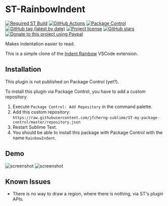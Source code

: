 # ST-RainbowIndent

[![Required ST Build](https://img.shields.io/badge/ST-4169+-orange.svg?style=flat-square&logo=sublime-text)](https://www.sublimetext.com)
[![GitHub Actions](https://img.shields.io/github/actions/workflow/status/jfcherng-sublime/ST-RainbowIndent/python.yml?branch=st4&style=flat-square)](https://github.com/jfcherng-sublime/ST-RainbowIndent/actions)
[![Package Control](https://img.shields.io/packagecontrol/dt/RainbowIndent?style=flat-square)](https://packagecontrol.io/packages/RainbowIndent)
[![GitHub tag (latest by date)](https://img.shields.io/github/v/tag/jfcherng-sublime/ST-RainbowIndent?style=flat-square&logo=github)](https://github.com/jfcherng-sublime/ST-RainbowIndent/tags)
[![Project license](https://img.shields.io/github/license/jfcherng-sublime/ST-RainbowIndent?style=flat-square&logo=github)](https://github.com/jfcherng-sublime/ST-RainbowIndent/blob/st4/LICENSE)
[![GitHub stars](https://img.shields.io/github/stars/jfcherng-sublime/ST-RainbowIndent?style=flat-square&logo=github)](https://github.com/jfcherng-sublime/ST-RainbowIndent/stargazers)
[![Donate to this project using Paypal](https://img.shields.io/badge/paypal-donate-blue.svg?style=flat-square&logo=paypal)](https://www.paypal.me/jfcherng/5usd)

Makes indentation easier to read.

This is a simple clone of the [Indent Rainbow][vscode-indent-rainbow] VSCode extension.

## Installation

This plugin is not published on Package Control (yet?).

To install this plugin via Package Control, you have to add a custom repository.

1. Execute `Package Control: Add Repository` in the command palette.
1. Add this custom repository: `https://raw.githubusercontent.com/jfcherng-sublime/ST-my-package-control/master/repository.json`
1. Restart Sublime Text.
1. You should be able to install this package with Package Control with the name `RainbowIndent`.

## Demo

![screenshot](https://github.com/jfcherng-sublime/ST-RainbowIndent/assets/6594915/967c6cfb-9927-4e18-9a25-ba494485defe)
![screenshot](https://github.com/jfcherng-sublime/ST-RainbowIndent/assets/6594915/b86f2458-b05f-40bb-855a-1aec7e31963f)

## Known Issues

- There is no way to draw a region, where there is nothing, via ST's plugin APIs.

[vscode-indent-rainbow]: https://marketplace.visualstudio.com/items?itemName=oderwat.indent-rainbow
